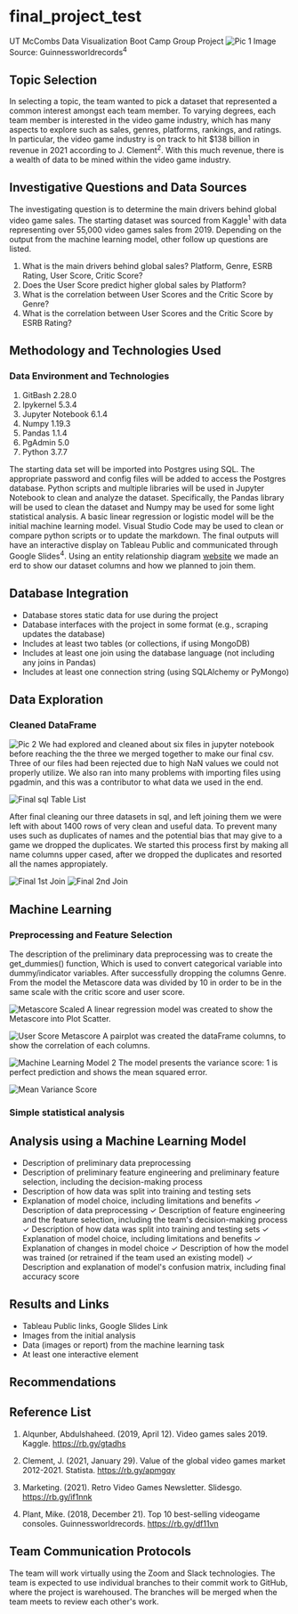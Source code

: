 # final_project_test
UT McCombs Data Visualization Boot Camp Group Project
![Pic 1](https://github.com/Sephike/predict_user_score/blob/x_role/Images/video_game_controllers.jpg)
Image Source: Guinnessworldrecords<sup>4</sup>

## Topic Selection
In selecting a topic, the team wanted to pick a dataset that represented a common interest amongst each team member.  To varying degrees, each team member is interested in the video game industry, which has many aspects to explore such as sales, genres, platforms, rankings, and ratings.  In particular, the video game industry is on track to hit $138 billion in revenue in 2021 according to J. Clement<sup>2</sup>.  With this much revenue, there is a wealth of data to be mined within the video game industry.  

## Investigative Questions and Data Sources
The investigating question is to determine the main drivers behind global video game sales.  The starting dataset was sourced from Kaggle<sup>1</sup> with data representing over 55,000 video games sales from 2019.  Depending on the output from the machine learning model, other follow up questions are listed.  

1. What is the main drivers behind global sales?  Platform, Genre, ESRB Rating, User Score, Critic Score?
2. Does the User Score predict higher global sales by Platform? 
3. What is the correlation between User Scores and the Critic Score by Genre? 
4. What is the correlation between User Scores and the Critic Score by ESRB Rating? 

## Methodology and Technologies Used
### Data Environment and Technologies 
1. GitBash 2.28.0 
2. Ipykernel 5.3.4
3. Jupyter Notebook 6.1.4 
4. Numpy 1.19.3
5. Pandas 1.1.4
6. PgAdmin 5.0 
7. Python 3.7.7

The starting data set will be imported into Postgres using SQL.  The appropriate password and config files will be added to access the Postgres database.  Python scripts and multiple libraries will be used in Jupyter Notebook to clean and analyze the dataset.  Specifically, the Pandas library will be used to clean the dataset and Numpy may be used for some light statistical analysis.  A basic linear regression or logistic model will be the initial machine learning model.  Visual Studio Code may be used to clean or compare python scripts or to update the markdown. The final outputs will have an interactive display on Tableau Public and communicated through Google Slides<sup>4</sup>. Using an entity relationship diagram [website](https://www.quickdatabasediagrams.com/) we made an erd to show our dataset columns and how we planned to join them.

## Database Integration
- Database stores static data for use during the project
- Database interfaces with the project in some format (e.g., scraping updates the database)
- Includes at least two tables (or collections, if using MongoDB)
- Includes at least one join using the database language (not including any joins in Pandas)
- Includes at least one connection string (using SQLAlchemy or PyMongo)

## Data Exploration 
### Cleaned DataFrame
![Pic 2](https://github.com/Sephike/predict_user_score/blob/square_role/Images/cleanedDF.png)
We had explored and cleaned about six files in jupyter notebook before reaching the the three we merged together to make our final csv. Three of our files had been rejected due to high NaN values we could not properly utilize. We also ran into many problems with importing files using pgadmin, and this was a contributor to what data we used in the end.

![Final sql Table List](https://github.com/Sephike/predict_user_score/blob/main/Images/final_SQL_table_list.PNG)

After final cleaning our three datasets in sql, and left joining them we were left with about 1400 rows of very clean and useful data. To prevent many uses such as duplicates of names and the potential bias that may give to a game we dropped the duplicates. We started this process first by making all name columns upper cased, after we dropped the duplicates and resorted all the names appropiately.

![Final 1st Join](https://github.com/Sephike/predict_user_score/blob/main/Images/final_1st_join.PNG)
![Final 2nd Join](https://github.com/Sephike/predict_user_score/blob/main/Images/final_2nd_join.PNG)

## Machine Learning
### Preprocessing and Feature Selection
The description of the preliminary data preprocessing was to create the get_dummies() function, Which is used to convert categorical variable into dummy/indicator variables. After successfully dropping the columns Genre. From the model the Metascore data was divided by 10 in order to be in the same scale with the critic score and user score. 

![Metascore Scaled](https://github.com/Sephike/predict_user_score/blob/main/Images/metascore_scaled.png)
A linear regression model was created to show the Metascore into Plot Scatter.

![User Score Metascore](https://github.com/Sephike/predict_user_score/blob/main/Images/User_score_Metascore.png)
A pairplot was created the dataFrame columns, to show the correlation of each columns. 

![Machine Learning Model 2](https://github.com/Sephike/predict_user_score/blob/main/Images/Machine_Learning_Model_2.png)
The model presents the variance score: 1 is perfect prediction and shows the mean squared error.

![Mean Variance Score](https://github.com/Sephike/predict_user_score/blob/main/Images/mean_variance_score.png)
### Simple statistical analysis

## Analysis using a Machine Learning Model
- Description of preliminary data preprocessing
- Description of preliminary feature engineering and preliminary feature selection, including the decision-making process
- Description of how data was split into training and testing sets
- Explanation of model choice, including limitations and benefits
✓ Description of data preprocessing
✓ Description of feature engineering and the feature selection, including the team's decision-making process
✓ Description of how data was split into training and testing sets
✓ Explanation of model choice, including limitations and benefits
✓ Explanation of changes in model choice 
✓ Description of how the model was trained (or retrained if the team used an existing model)
✓ Description and explanation of model's confusion matrix, including final accuracy score

## Results and Links 
- Tableau Public links, Google Slides Link
- Images from the initial analysis
- Data (images or report) from the machine learning task
- At least one interactive element

## Recommendations

## Reference List
1. Alqunber, Abdulshaheed. (2019, April 12). Video games sales 2019. Kaggle. https://rb.gy/gtadhs

2. Clement, J. (2021, January 29). Value of the global video games market 2012-2021. Statista. https://rb.gy/apmgqy  

3. Marketing. (2021). Retro Video Games Newsletter. Slidesgo. https://rb.gy/if1nnk

4. Plant, Mike. (2018, December 21). Top 10 best-selling videogame consoles. Guinnessworldrecords. https://rb.gy/df11vn


## Team Communication Protocols
The team will work virtually using the Zoom and Slack technologies.  The team is expected to use individual branches to their commit work to GitHub, where the project is warehoused.  The branches will be merged when the team meets to review each other's work.   
